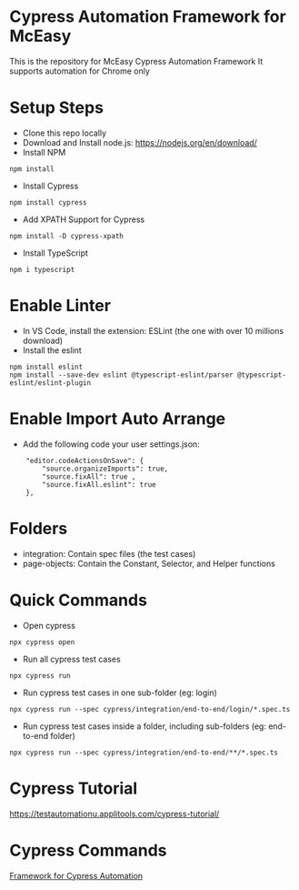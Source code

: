 # Cypress Automation Framework for McEasy
This is the repository for McEasy Cypress Automation Framework
It supports automation for Chrome only

# Setup Steps
- Clone this repo locally
- Download and Install node.js: https://nodejs.org/en/download/
- Install NPM
```
npm install
```
- Install Cypress
```
npm install cypress
```
- Add XPATH Support for Cypress

```
npm install -D cypress-xpath
```
- Install TypeScript

```
npm i typescript
```

# Enable Linter
- In VS Code, install the extension: ESLint (the one with over 10 millions download)
- Install the eslint

```
npm install eslint
npm install --save-dev eslint @typescript-eslint/parser @typescript-eslint/eslint-plugin
```

# Enable Import Auto Arrange
- Add the following code your user settings.json:
```
    "editor.codeActionsOnSave": {
        "source.organizeImports": true,
        "source.fixAll": true ,
        "source.fixAll.eslint": true
    },
```

# Folders
- integration: Contain spec files (the test cases)
- page-objects: Contain the Constant, Selector, and Helper functions

# Quick Commands
- Open cypress

```
npx cypress open
```
- Run all cypress test cases

```
npx cypress run
```
- Run cypress test cases in one sub-folder (eg: login)

```
npx cypress run --spec cypress/integration/end-to-end/login/*.spec.ts
```

- Run cypress test cases inside a folder, including sub-folders (eg: end-to-end folder)

```
npx cypress run --spec cypress/integration/end-to-end/**/*.spec.ts
```

# Cypress Tutorial
https://testautomationu.applitools.com/cypress-tutorial/

# Cypress Commands
[Framework for Cypress Automation](https://docs.cypress.io/api/commands/get)
